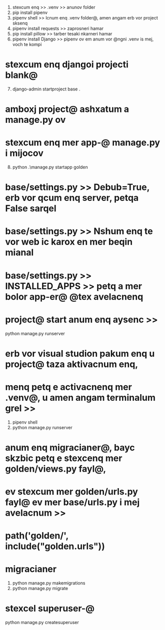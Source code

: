 1. stexcum enq >> .venv >> anunov folder
2. pip install pipenv
3. pipenv shell   >>   lcnum enq .venv folder@, amen angam erb vor project sksenq
4. pipenv install requests   >>   zaprosneri hamar
5. pip install pillow        >>   tarber tesaki nkarneri hamar
6. pipenv install Django    >> pipenv ov em anum vor @ngni .venv is mej, voch te kompi


# stexcum enq djangoi projecti blank@
7. django-admin startproject base .


# amboxj project@ ashxatum a manage.py ov
# stexcum enq mer app-@ manage.py i mijocov
8. python .\manage.py startapp golden


# base/settings.py >> Debub=True, erb vor qcum enq server, petqa False sarqel
# base/settings.py >> Nshum enq te vor web ic karox en mer beqin mianal
# base/settings.py >> INSTALLED_APPS >> petq a mer bolor app-er@ @tex avelacnenq



# project@ start anum enq aysenc >> 
python manage.py runserver



# erb vor visual studion pakum enq u project@ taza aktivacnum enq,
# menq petq e activacnenq mer .venv@, u amen angam terminalum grel >> 
1. pipenv shell
2. python manage.py runserver






# anum enq migracianer@, bayc skzbic petq e stexcenq mer golden/views.py fayl@, 
# ev stexcum mer golden/urls.py fayl@ ev mer base/urls.py i mej avelacnum >> 
# path('golden/', include("golden.urls"))





# migracianer
1. python manage.py makemigrations
2. python manage.py migrate



# stexcel superuser-@
python manage.py createsuperuser
